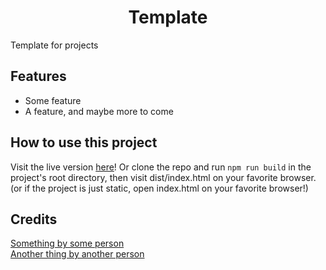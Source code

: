 <h1 align="center">Template</h1>
Template for projects

Features
--------
- Some feature
- A feature, and maybe more to come


How to use this project
-----------------------
Visit the live version <a href="" rel="noopener noreferrer">here</a>! Or clone the repo and run `npm run build` in the project's root directory, then visit dist/index.html on your favorite browser. (or if the project is just static, open index.html on your favorite browser!)

Credits
-------
<a href="" rel="noopener noreferrer">Something by some person</a>
<br>
<a href="" rel="noopener noreferrer">Another thing by another person</a>
<br>
